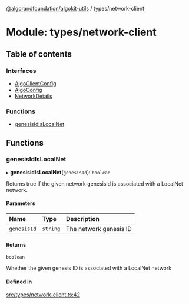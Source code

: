 [@algorandfoundation/algokit-utils](../README.md) / types/network-client

# Module: types/network-client

## Table of contents

### Interfaces

- [AlgoClientConfig](../interfaces/types_network_client.AlgoClientConfig.md)
- [AlgoConfig](../interfaces/types_network_client.AlgoConfig.md)
- [NetworkDetails](../interfaces/types_network_client.NetworkDetails.md)

### Functions

- [genesisIdIsLocalNet](types_network_client.md#genesisidislocalnet)

## Functions

### genesisIdIsLocalNet

▸ **genesisIdIsLocalNet**(`genesisId`): `boolean`

Returns true if the given network genesisId is associated with a LocalNet network.

#### Parameters

| Name | Type | Description |
| :------ | :------ | :------ |
| `genesisId` | `string` | The network genesis ID |

#### Returns

`boolean`

Whether the given genesis ID is associated with a LocalNet network

#### Defined in

[src/types/network-client.ts:42](https://github.com/algorandfoundation/algokit-utils-ts/blob/main/src/types/network-client.ts#L42)
